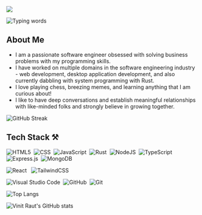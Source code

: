 ![](https://komarev.com/ghpvc/?username=vin18&color=000000)

![Typing words](https://readme-typing-svg.herokuapp.com?font=Roboto&color=0B0BFF&size=25&lines=Fullstack+Product+Engineer;Design+Enthusiast;Problem+Solver)

## About Me 
- I am a passionate software engineer obsessed with solving business problems with my programming skills.
- I have worked on multiple domains in the software engineering industry - web development, desktop application development, and also currently dabbling with system programming with Rust. 
- I love playing chess, breezing memes, and learning anything that I am curious about!
- I like to have deep conversations and establish meaningful relationships with like-minded folks and strongly believe in growing together. 

![GitHub Streak](https://github-readme-streak-stats.herokuapp.com/?user=vin18&theme=radical&hide_border=true)

## Tech Stack ⚒️

![HTML5](https://img.shields.io/badge/html-%23E34F26.svg?style=for-the-badge&logo=html5&logoColor=white)&nbsp; ![CSS](https://img.shields.io/badge/css-%231572B6.svg?style=for-the-badge&logo=css3&logoColor=white) &nbsp;![JavaScript](https://img.shields.io/badge/javascript-%23323330.svg?style=for-the-badge&logo=javascript&logoColor=%23F7DF1E) &nbsp;![Rust](https://img.shields.io/badge/rust-%23E34F26.svg?style=for-the-badge&logo=rust&logoColor=white) &nbsp;![NodeJS](https://img.shields.io/badge/node.js-6DA55F?style=for-the-badge&logo=node.js&logoColor=white) &nbsp;![TypeScript](https://img.shields.io/badge/typescript-%23007ACC.svg?style=for-the-badge&logo=typescript&logoColor=white)&nbsp; ![Express.js](https://img.shields.io/badge/express.js-%23404d59.svg?style=for-the-badge&logo=express&logoColor=%2361DAFB) &nbsp;![MongoDB](https://img.shields.io/badge/MongoDB-%234ea94b.svg?style=for-the-badge&logo=mongodb&logoColor=white)

![React](https://img.shields.io/badge/react-%2320232a.svg?style=for-the-badge&logo=react&logoColor=%2361DAFB) &nbsp; ![TailwindCSS](https://img.shields.io/badge/tailwindcss-%2338B2AC.svg?style=for-the-badge&logo=tailwind-css&logoColor=white)

![Visual Studio Code](https://img.shields.io/badge/Visual%20Studio%20Code-0078d7.svg?style=for-the-badge&logo=visual-studio-code&logoColor=white)&nbsp; ![GitHub](https://img.shields.io/badge/github-%23121011.svg?style=for-the-badge&logo=github&logoColor=white)&nbsp; ![Git](https://img.shields.io/badge/git-%23F05033.svg?style=for-the-badge&logo=git&logoColor=white)

![Top Langs](https://github-readme-stats.vercel.app/api/top-langs/?username=vin18&langs_count=10&layout=compact&theme=radical&hide_border=true)

![Vinit Raut's GitHub stats](https://github-readme-stats.vercel.app/api?username=vin18&show_icons=true&include_all_commits=true&count_private=true&theme=radical&hide_border=true)

